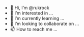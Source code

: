 - 👋 Hi, I’m @rukrock
- 👀 I’m interested in ...
- 🌱 I’m currently learning ...
- 💞️ I’m looking to collaborate on ...
- 📫 How to reach me ...

<!---
rukrock/rukrock is a ✨ special ✨ repository because its `README.md` (this file) appears on your GitHub profile.
You can click the Preview link to take a look at your changes.
--->
